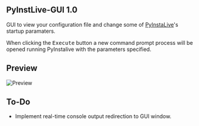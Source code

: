 ## PyInstLive-GUI 1.0

GUI to view your configuration file and change some of  [PyInstaLive](https://github.com/dvingerh/pyinstalive)'s startup paramaters.

When clicking the <kbd>Execute</kbd> button a new command prompt process will be opened running PyInstalive with the parameters specified.

## Preview

![Preview](https://github.com/dvingerh/PyInstaLive-GUI/blob/master/git-files/example.png?raw=true)

## To-Do

- Implement real-time console output redirection to GUI window.
